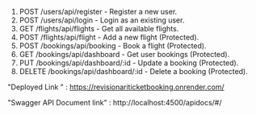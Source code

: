 1. POST /users/api/register - Register a new user.
2. POST /users/api/login - Login as an existing user.
3. GET /flights/api/flights - Get all available flights.
4. POST /flights/api/flight - Add a new flight (Protected).
5. POST /bookings/api/booking - Book a flight (Protected).
6. GET /bookings/api/dashboard - Get user bookings (Protected).
7. PUT /bookings/api/dashboard/:id - Update a booking (Protected).
8. DELETE /bookings/api/dashboard/:id - Delete a booking (Protected).


"Deployed Link " : https://revisionariticketbooking.onrender.com/

"Swagger API Document link" : http://localhost:4500/apidocs/#/
